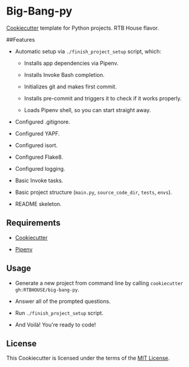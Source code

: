 # Big-Bang-py

[Cookiecutter](https://github.com/audreyr/cookiecutter) template for Python projects. RTB House flavor.

##Features

+ Automatic setup via `./finish_project_setup` script, which: 

    + Installs app dependencies via Pipenv.
    
    + Installs Invoke Bash completion.
    
    + Initializes git and makes first commit.
    
    + Installs pre-commit and triggers it to check if it works properly.
    
    + Loads Pipenv shell, so you can start straight away.

+ Configured .gitignore.

+ Configured YAPF.

+ Configured isort.

+ Configured Flake8.

+ Configured logging.

+ Basic Invoke tasks.

+ Basic project structure (`main.py`, `source_code_dir`, `tests`, `envs`).

+ README skeleton.

## Requirements

+ [Cookiecutter](https://cookiecutter.readthedocs.io/en/latest/installation.html#install-cookiecutter)

+ [Pipenv](https://pipenv.readthedocs.io/en/latest/install/#installing-pipenv)


## Usage

+ Generate a new project from command line by calling `cookiecutter gh:RTBHOUSE/big-bang-py`.

+ Answer all of the prompted questions.

+ Run `./finish_project_setup` script.

+ And Voilà! You're ready to code!


## License

This Cookiecutter is licensed under the terms of the [MIT License](/LICENSE).
